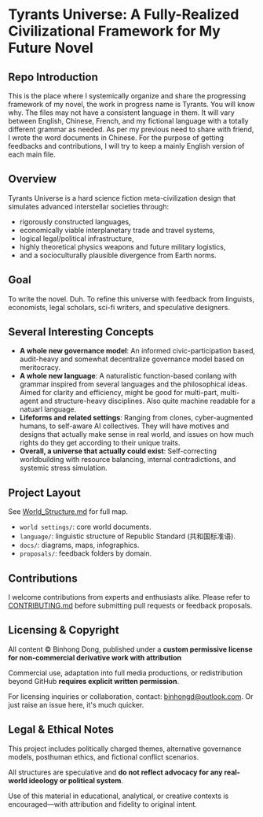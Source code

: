 # Tyrants Universe: A Fully-Realized Civilizational Framework for My Future Novel

## Repo Introduction
This is the place where I systemically organize and share the progressing framework of my novel, the work in progress name is Tyrants. You will know why.
The files may not have a consistent language in them. It will vary between English, Chinese, French, and my fictional language with a totally different grammar as needed. 
As per my previous need to share with friend, I wrote the word documents in Chinese.
For the purpose of getting feedbacks and contributions, I will try to keep a mainly English version of each main file.

## Overview
Tyrants Universe is a hard science fiction meta-civilization design that simulates advanced interstellar societies through:
- rigorously constructed languages,
- economically viable interplanetary trade and travel systems,
- logical legal/political infrastructure,
- highly theoretical physics weapons and future military logistics,
- and a socioculturally plausible divergence from Earth norms.

## Goal
To write the novel. Duh.
To refine this universe with feedback from linguists, economists, legal scholars, sci-fi writers, and speculative designers.

## Several Interesting Concepts
- **A whole new governance model**: An informed civic-participation based, audit-heavy and somewhat decentralize governance model based on meritocracy.
- **A whole new language**: A naturalistic function-based conlang with grammar inspired from several languages and the philosophical ideas. Aimed for clarity and efficiency, might be good for multi-part, multi-agent and structure-heavy disciplines. Also quite machine readable for a natuarl language.
- **Lifeforms and related settings**: Ranging from clones, cyber-augmented humans, to self-aware AI collectives. They will have motives and designs that actually make sense in real world, and issues on how much rights do they get according to their unique traits.
- **Overall, a universe that actually could exist**: Self-correcting worldbuilding with resource balancing, internal contradictions, and systemic stress simulation.

## Project Layout
See [World_Structure.md](lore/World_Structure.md) for full map.

- `world settings/`: core world documents.
- `language/`: linguistic structure of Republic Standard (共和国标准语).
- `docs/`: diagrams, maps, infographics.
- `proposals/`: feedback folders by domain.

## Contributions
I welcome contributions from experts and enthusiasts alike.
Please refer to [CONTRIBUTING.md](CONTRIBUTING.md) before submitting pull requests or feedback proposals.

## Licensing & Copyright

All content © Binhong Dong, published under a **custom permissive license for non-commercial derivative work with attribution**

Commercial use, adaptation into full media productions, or redistribution beyond GitHub **requires explicit written permission**.

For licensing inquiries or collaboration, contact: binhongd@outlook.com. Or just raise an issue here, it's much quicker.

## Legal & Ethical Notes

This project includes politically charged themes, alternative governance models, posthuman ethics, and fictional conflict scenarios.

All structures are speculative and **do not reflect advocacy for any real-world ideology or political system**.

Use of this material in educational, analytical, or creative contexts is encouraged—with attribution and fidelity to original intent.
